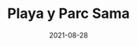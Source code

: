 ---
layout: post
category: day-by-day
date: 2021-08-28
title: Playa y Parc Sama
image:
  thumbnail: /images/blog/thumbnails/2021-08-28-playa-y-parc-sama.jpg
  path: /images/blog/2021-08-28-playa-y-parc-sama.jpg
---